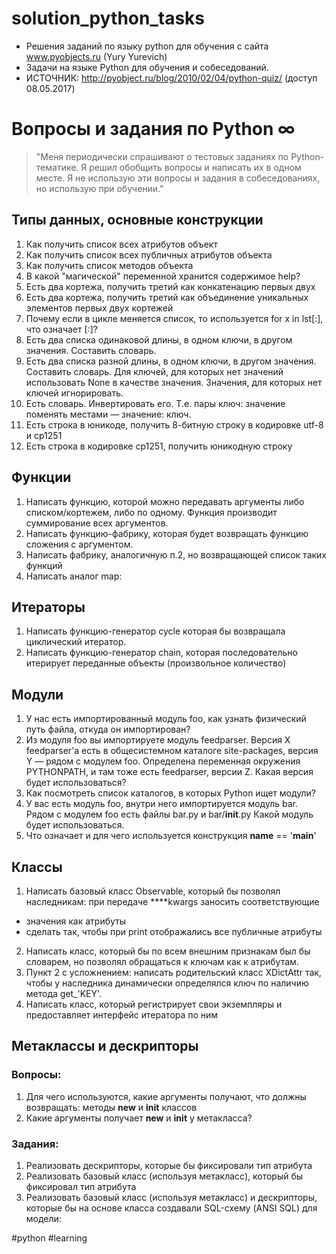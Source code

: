 # solution_python_tasks
- Решения заданий по языку python для обучения с сайта www.pyobjects.ru (Yury Yurevich)
- Задачи на языке Python для обучения и собеседований.
- ИСТОЧНИК:  http://pyobject.ru/blog/2010/02/04/python-quiz/ (доступ 08.05.2017)


# Вопросы и задания по Python ∞

>"Меня периодически спрашивают о тестовых заданиях по Python-тематике. Я решил обобщить вопросы и написать их в одном месте. Я не использую эти вопросы и задания в собеседованиях, но использую при обучении."

## Типы данных, основные конструкции

1. Как получить список всех атрибутов объект
2. Как получить список всех публичных атрибутов объекта
3. Как получить список методов объекта
4. В какой "магической" переменной хранится содержимое help?
5. Есть два кортежа, получить третий как конкатенацию первых двух
6. Есть два кортежа, получить третий как объединение уникальных элементов первых двух кортежей
7. Почему если в цикле меняется список, то используется for x in lst[:], что означает [:]?
8. Есть два списка одинаковой длины, в одном ключи, в другом значения. Составить словарь.
9. Есть два списка разной длины, в одном ключи, в другом значения. Составить словарь. Для ключей, для которых нет значений использовать None в качестве значения. Значения, для которых нет ключей игнорировать.
10. Есть словарь. Инвертировать его. Т.е. пары ключ: значение поменять местами — значение: ключ.
11. Есть строка в юникоде, получить 8-битную строку в кодировке utf-8 и cp1251
12. Есть строка в кодировке cp1251, получить юникодную строку

## Функции

1. Написать функцию, которой можно передавать аргументы либо списком/кортежем, либо по одному. Функция производит суммирование всех аргументов.
2. Написать функцию-фабрику, которая будет возвращать функцию сложения с аргументом.
3. Написать фабрику, аналогичную п.2, но возвращающей список таких функций
4. Написать аналог map:

## Итераторы

1. Написать функцию-генератор cycle которая бы возвращала циклический итератор.
2. Написать функцию-генератор chain, которая последовательно итерирует переданные объекты (произвольное количество)

## Модули

1. У нас есть импортированный модуль foo, как узнать физический путь файла, откуда он импортирован?
2. Из модуля foo вы импортируете модуль feedparser. Версия X feedparser'а есть в общесистемном каталоге site-packages, версия Y — рядом с модулем foo. Определена переменная окружения PYTHONPATH, и там тоже есть feedparser, версии Z. Какая версия будет использоваться?
3. Как посмотреть список каталогов, в которых Python ищет модули?
4. У вас есть модуль foo, внутри него импортируется модуль bar. Рядом с модулем foo есть файлы bar.py и bar/__init__.py Какой модуль будет использоваться.
5. Что означает и для чего используется конструкция __name__ == '__main__'

## Классы

1. Написать базовый класс Observable, который бы позволял наследникам: при передаче ****kwargs заносить соответствующие
- значения как атрибуты
- сделать так, чтобы при print отображались все публичные атрибуты
2. Написать класс, который бы по всем внешним признакам был бы словарем, но позволял обращаться к ключам как к атрибутам.
3. Пункт 2 с усложнением: написать родительский класс XDictAttr так, чтобы у наследника динамически определялся ключ по наличию метода get_'KEY'.
4. Написать класс, который регистрирует свои экземпляры и предоставляет интерфейс итератора по ним

## Метаклассы и дескрипторы

### Вопросы:

1. Для чего используются, какие аргументы получают, что должны возвращать: методы __new__ и __init__ классов
2. Какие аргументы получает __new__ и __init__ у метакласса?

### Задания:

1. Реализовать дескрипторы, которые бы фиксировали тип атрибута
2. Реализовать базовый класс (используя метакласс), который бы фиксировал тип атрибута
3. Реализовать базовый класс (используя метакласс) и дескрипторы, которые бы на основе класса создавали SQL-схему (ANSI SQL) для модели:

#python #learning

